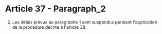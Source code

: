 # Article 37 - Paragraph_2

2. Les délais prévus au paragraphe 1 sont suspendus pendant l'application de la procédure décrite à l'article 38.
